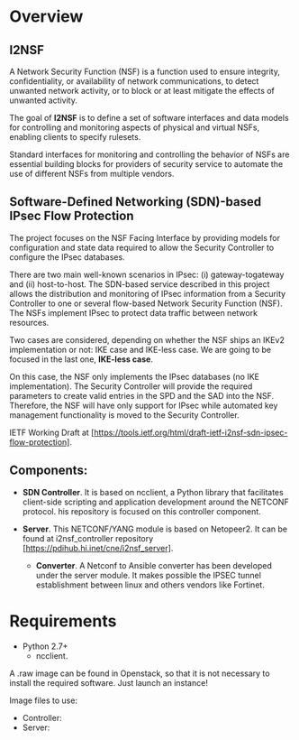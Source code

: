 # Overview

## I2NSF
A Network Security Function (NSF) is a function used to ensure integrity, confidentiality, or availability of network communications, to detect unwanted network activity, or to block or at least mitigate the effects of unwanted activity.

The goal of **I2NSF** is to define a set of software interfaces and data models for controlling and monitoring aspects of physical and virtual NSFs, enabling clients to specify rulesets. 

Standard interfaces for monitoring and controlling the behavior of NSFs are essential building blocks for providers of security service to automate the use of different NSFs from multiple vendors. 


## Software-Defined Networking (SDN)-based IPsec Flow Protection

The project focuses on the NSF Facing Interface by providing models for configuration and state data required to allow the Security Controller to configure the IPsec databases.

There are two main well-known scenarios in IPsec: (i) gateway-togateway and (ii) host-to-host. The SDN-based service described in this project allows the distribution and monitoring of IPsec information from a Security Controller to one or several flow-based Network Security Function (NSF). The NSFs implement IPsec to protect data traffic between network resources.

Two cases are considered, depending on whether the NSF ships an IKEv2 implementation or not: IKE case and IKE-less case. We are going to be focused in the last one, **IKE-less case**.

On this case, the NSF only implements the IPsec databases (no IKE implementation). The Security Controller will provide the required parameters to create valid entries in the SPD and the SAD into the NSF. Therefore, the NSF will have only support for IPsec while automated key management functionality is moved to the Security Controller.

IETF Working Draft at [https://tools.ietf.org/html/draft-ietf-i2nsf-sdn-ipsec-flow-protection].

## Components:

- **SDN Controller**. It is based on ncclient, a Python library that facilitates client-side scripting and application development around the NETCONF protocol. his repository is focused on this controller component.

- **Server**. This NETCONF/YANG module is based on Netopeer2. It can be found at i2nsf_controller repository [https://pdihub.hi.inet/cne/i2nsf_server].
	- **Converter**. A Netconf to Ansible converter has been developed under the server module. It makes possible the IPSEC tunnel establishment between linux and others vendors like Fortinet.

# Requirements
- Python 2.7+
	- ncclient. 

A .raw image can be found in Openstack, so that it is not necessary to install the required software. Just launch an instance!

Image files to use:
- Controller:
- Server:
